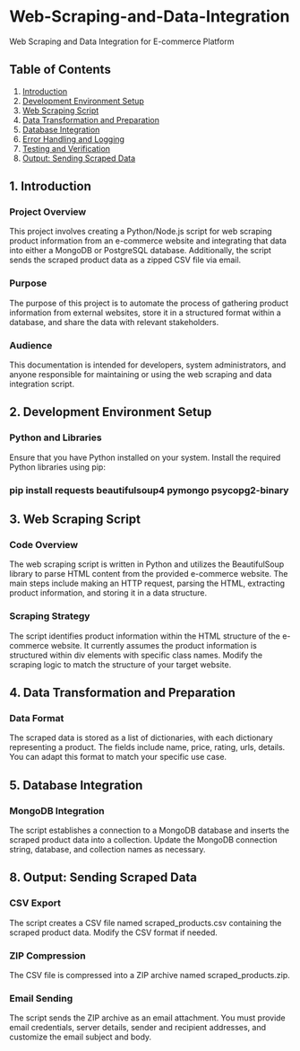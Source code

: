 # Web-Scraping-and-Data-Integration
Web Scraping and Data Integration for E-commerce Platform

## Table of Contents
1. [Introduction](#introduction)
2. [Development Environment Setup](#development-environment-setup)
3. [Web Scraping Script](#web-scraping-script)
4. [Data Transformation and Preparation](#data-transformation-and-preparation)
5. [Database Integration](#database-integration)
6. [Error Handling and Logging](#error-handling-and-logging)
7. [Testing and Verification](#testing-and-verification)
8. [Output: Sending Scraped Data](#output-sending-scraped-data)

## 1. Introduction

### Project Overview

This project involves creating a Python/Node.js script for web scraping product information from an e-commerce website and integrating that data into either a MongoDB or PostgreSQL database. Additionally, the script sends the scraped product data as a zipped CSV file via email.

### Purpose

The purpose of this project is to automate the process of gathering product information from external websites, store it in a structured format within a database, and share the data with relevant stakeholders.

### Audience

This documentation is intended for developers, system administrators, and anyone responsible for maintaining or using the web scraping and data integration script.

## 2. Development Environment Setup
### Python and Libraries

Ensure that you have Python installed on your system. Install the required Python libraries using pip:

### pip install requests beautifulsoup4 pymongo psycopg2-binary

## 3. Web Scraping Script

### Code Overview

The web scraping script is written in Python and utilizes the BeautifulSoup library to parse HTML content from the provided e-commerce website. The main steps include making an HTTP request, parsing the HTML, extracting product information, and storing it in a data structure.

### Scraping Strategy

The script identifies product information within the HTML structure of the e-commerce website. It currently assumes the product information is structured within div elements with specific class names. Modify the scraping logic to match the structure of your target website.

## 4. Data Transformation and Preparation

### Data Format

The scraped data is stored as a list of dictionaries, with each dictionary representing a product. The fields include name, price, rating, urls, details. You can adapt this format to match your specific use case.


## 5. Database Integration

### MongoDB Integration

The script establishes a connection to a MongoDB database and inserts the scraped product data into a collection. Update the MongoDB connection string, database, and collection names as necessary.


## 8. Output: Sending Scraped Data

### CSV Export

The script creates a CSV file named scraped_products.csv containing the scraped product data. Modify the CSV format if needed.

### ZIP Compression

The CSV file is compressed into a ZIP archive named scraped_products.zip.

### Email Sending

The script sends the ZIP archive as an email attachment. You must provide email credentials, server details, sender and recipient addresses, and customize the email subject and body.

